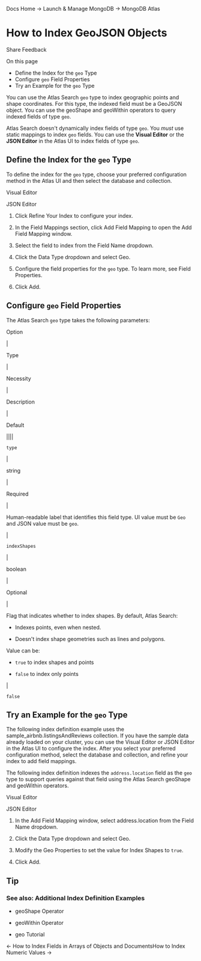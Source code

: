 Docs Home → Launch & Manage MongoDB → MongoDB Atlas

# How to Index GeoJSON Objects

Share Feedback

On this page

  * Define the Index for the `geo` Type
  * Configure `geo` Field Properties
  * Try an Example for the `geo` Type

You can use the Atlas Search `geo` type to index geographic points and shape
coordinates. For this type, the indexed field must be a GeoJSON object. You
can use the geoShape and geoWithin operators to query indexed fields of type
`geo`.

Atlas Search doesn't dynamically index fields of type `geo`. You _must_ use
static mappings to index `geo` fields. You can use the **Visual Editor** or
the **JSON Editor** in the Atlas UI to index fields of type `geo`.

## Define the Index for the `geo` Type

To define the index for the `geo` type, choose your preferred configuration
method in the Atlas UI and then select the database and collection.

Visual Editor

JSON Editor

  1. Click Refine Your Index to configure your index.

  2. In the Field Mappings section, click Add Field Mapping to open the Add Field Mapping window.

  3. Select the field to index from the Field Name dropdown.

  4. Click the Data Type dropdown and select Geo.

  5. Configure the field properties for the `geo` type. To learn more, see Field Properties.

  6. Click Add.

## Configure `geo` Field Properties

The Atlas Search `geo` type takes the following parameters:

Option

|

Type

|

Necessity

|

Description

|

Default  
  
||||  
  
`type`

|

string

|

Required

|

Human-readable label that identifies this field type. UI value must be `Geo`
and JSON value must be `geo`.

|  
  
`indexShapes`

|

boolean

|

Optional

|

Flag that indicates whether to index shapes. By default, Atlas Search:

  * Indexes points, even when nested.

  * Doesn't index shape geometries such as lines and polygons.

Value can be:

  * `true` to index shapes and points

  * `false` to index only points

|

`false`  
  
## Try an Example for the `geo` Type

The following index definition example uses the
sample_airbnb.listingsAndReviews collection. If you have the sample data
already loaded on your cluster, you can use the Visual Editor or JSON Editor
in the Atlas UI to configure the index. After you select your preferred
configuration method, select the database and collection, and refine your
index to add field mappings.

The following index definition indexes the `address.location` field as the
`geo` type to support queries against that field using the Atlas Search
geoShape and geoWithin operators.

Visual Editor

JSON Editor

  1. In the Add Field Mapping window, select address.location from the Field Name dropdown.

  2. Click the Data Type dropdown and select Geo.

  3. Modify the Geo Properties to set the value for Index Shapes to `true`.

  4. Click Add.

## Tip

### See also: Additional Index Definition Examples

  * geoShape Operator

  * geoWithin Operator

  * geo Tutorial

← How to Index Fields in Arrays of Objects and DocumentsHow to Index Numeric
Values →

